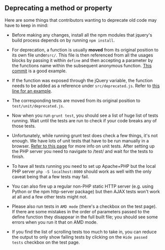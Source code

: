 ## Deprecating a method or property

Here are some things that contributors wanting to deprecate old code may have to keep in mind:

* Before making any changes, install all the npm modules that jquery's build process depends on by running `npm install`.

* For deprecation, a function is usually **moved** from its original position to its own file under`src/`. This file is then referenced from all the usages blocks by passing it within `define` and then accepting a parameter by the functions name within the subsequent anonymous function. [This commit](https://github.com/jquery/jquery/commit/bb4d888f4f7886371347b59eae5d4e6135acb7ed) is a good example.

* If the function was exposed through the jQuery variable, the function needs to be added as a reference under `src/deprecated.js`. Refer to [this line for an example](https://github.com/jquery/jquery/blob/3.2.1/src/deprecated.js#L38). 

* The corresponding tests are moved from its original position to `test/unit/deprecated.js`.

* Now when you run `grunt test`, you should see a list of huge list of tests running. Wait until the tests are run to check if your code breaks any of those tests.

* Unfortunately, while running grunt test does check a few things, it's not enough. We have lots of unit tests that have to be run manually in a browser. [Refer to this page](https://github.com/jquery/jquery#running-the-unit-tests) for more info on unit tests. After setting up the PHP server you need to navigate to /test/ and wait for the tests to finish.

* To have all tests running you need to set up Apache+PHP but the local PHP server `php -S localhost:8000` should work as well with the only caveat being that a few tests may fail.

* You can also fire up a regular non-PHP static HTTP server (e.g. using Python or the npm http-server package) but then AJAX tests won't work at all and a few other tests might not.

* Please also run tests in `AMD mode` (there's a checkbox on the test page). If there are some mistakes in the order of parameters passed to the define function they disappear in the full built file; you should see some errors when you run it that on AMD mode.

* If you find the list of scrolling tests too much to take in, you can reduce the output to only show failing tests by clicking on the `Hide passed tests` checkbox on the test page.